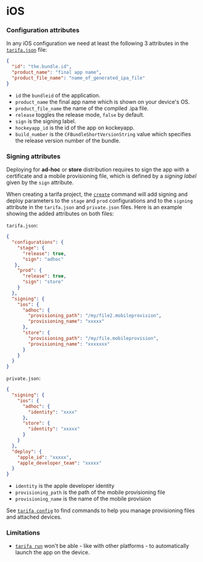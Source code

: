 # iOS

### Configuration attributes

In any iOS configuration we need at least the following 3 attributes in the [`tarifa.json`](../project/index.md#tarifajson-and-privatejson) file:

``` json
{
  "id": "the.bundle.id",
  "product_name": "final app name",
  "product_file_name": "name_of_generated_ipa_file"
}
```

* `id` the `bundleid` of the application.
* `product_name` the final app name which is shown on your device's OS.
* `product_file_name` the name of the compiled .ipa file.
* `release` toggles the release mode, `false` by default.
* `sign` is the signing label.
* `hockeyapp_id` is the id of the app on kockeyapp.
* `build_number` is the `CFBundleShortVersionString` value which specifies the release version number of the bundle.

### Signing attributes

Deploying for **ad-hoc** or **store** distribution requires to sign the app with a certificate and a mobile provisioning file, which is defined by a _signing label_ given by the `sign` attribute.

When creating a tarifa project, the [`create`](../usage/create.md) command will add signing and deploy parameters
to the `stage` and `prod` configurations and to the `signing` attribute in the `tarifa.json` and `private.json` files. Here is an example showing the added attributes on both files:

`tarifa.json`:

``` json
{
  "configurations": {
    "stage": {
      "release": true,
      "sign": "adhoc"
   },
    "prod": {
      "release": true,
      "sign": "store"
    }
  },
  "signing": {
    "ios": {
      "adhoc": {
        "provisioning_path": "/my/file2.mobileprovision",
        "provisioning_name": "xxxxx"
      },
      "store": {
        "provisioning_path": "/my/file.mobileprovision",
        "provisioning_name": "xxxxxxx"
      }
    }
  }
}
```

`private.json`:

```json
{
  "signing": {
    "ios": {
      "adhoc": {
        "identity": "xxxx"
      },
      "store": {
        "identity": "xxxxx"
      }
    }
  },
  "deploy": {
    "apple_id": "xxxxx",
    "apple_developer_team": "xxxxx"
  }
}
```

* `identity` is the apple developer identity
* `provisioning_path` is the path of the mobile provisioning file
* `provisioning_name` is the name of the mobile provision

See [`tarifa config`](../usage/config.md) to find commands to help you manage provisioning files and attached devices.

### Limitations

* [`tarifa run`](../usage/run.md) won't be able - like with other platforms - to automatically launch
the app on the device.
